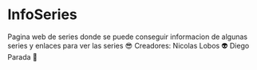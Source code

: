 # InfoSeries
Pagina web de series donde se puede conseguir informacion de algunas series y enlaces para ver las series :sunglasses:
Creadores:
Nicolas Lobos :alien:
Diego Parada :imp:
